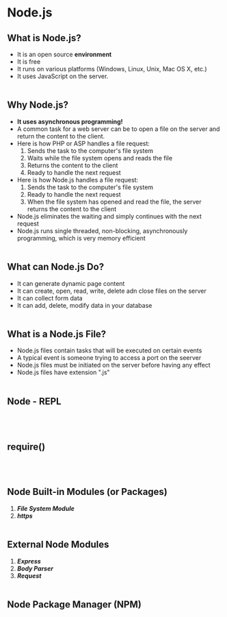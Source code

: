 # Node.js


## What is Node.js?
- It is an open source **environment**
- It is free
- It runs on various platforms (Windows, Linux, Unix, Mac OS X, etc.)
- It uses JavaScript on the server.
<br><br>


## Why Node.js?
- **It uses asynchronous programming!**
- A common task for a web server can be to open a file on the server and return the content to the client.
- Here is how PHP or ASP handles a file request:
    1. Sends the task to the computer's file system
    2. Waits while the file system opens and reads the file
    3. Returns the content to the client
    4. Ready to handle the next request
- Here is how Node.js handles a file request:
    1. Sends the task to the computer's file system
    2. Ready to handle the next request
    3. When the file system has opened and read the file, the server returns the content to the client
- Node.js eliminates the waiting and simply continues with the next request
- Node.js runs single threaded, non-blocking, asynchronously programming, which is very memory efficient
<br><br>


## What can Node.js Do?
- It can generate dynamic page content
- It can create, open, read, write, delete adn close files on the server
- It can collect form data
- It can add, delete, modify data in your database
<br><br>


## What is a Node.js File?
- Node.js files contain tasks that will be executed on certain events
- A typical event is someone trying to access a port on the seerver
- Node.js files must be initiated on the server before having any effect
- Node.js files have extension ".js"
<br><br>


## Node - REPL
<br><br>


## require()
<br><br>


## Node Built-in Modules (or Packages)
1. ***File System Module***
2. ***https***
<br><br>


## External Node Modules
1. ***Express***
2. ***Body Parser***
3. ***Request***
<br><br>


## Node Package Manager (NPM)
<br><br>
